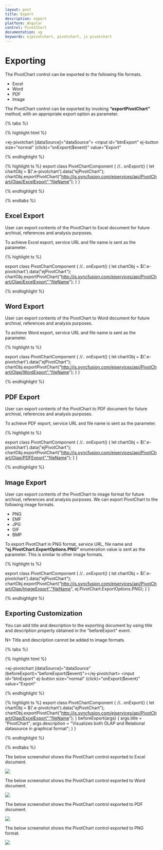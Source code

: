 ```yaml
---
layout: post
title: Export
description: export
platform: Angular
control: PivotChart
documentation: ug
keywords: ejpivotchart, pivotchart, js pivotchart
---
```


# Exporting

The PivotChart control can be exported to the following file formats.

* Excel
* Word
* PDF
* Image

The PivotChart control can be exported by invoking **“exportPivotChart”** method, with an appropriate export option as parameter.

{% tabs %}

{% highlight html %}

<ej-pivotchart [dataSource]="dataSource"></ej-pivotchart>
<input id="btnExport" ej-button size="normal" (click)="onExport($event)" value="Export" 

{% endhighlight %}

{% highlight ts %}
export class PivotChartComponent {
    //..
    onExport() {
        let chartObj = $('.e-pivotchart').data("ejPivotChart");
        chartObj.exportPivotChart("http://js.syncfusion.com/ejservices/api/PivotChart/Olap/ExcelExport","fileName");
    }
}

{% endhighlight %}

{% endtabs %}

## Excel Export

User can export contents of the PivotChart to Excel document for future archival, references and analysis purposes.

To achieve Excel export, service URL and file name is sent as the parameter.

{% highlight ts %}

export class PivotChartComponent {
    //..
    onExport() {
        let chartObj = $('.e-pivotchart').data("ejPivotChart");
        chartObj.exportPivotChart("http://js.syncfusion.com/ejservices/api/PivotChart/Olap/ExcelExport","fileName");
    }
}

{% endhighlight %}

## Word Export

User can export contents of the PivotChart to Word document for future archival, references and analysis purposes.

To achieve Word export, service URL and file name is sent as the parameter.

{% highlight ts %}

export class PivotChartComponent {
    //..
    onExport() {
        let chartObj = $('.e-pivotchart').data("ejPivotChart");
        chartObj.exportPivotChart("http://js.syncfusion.com/ejservices/api/PivotChart/Olap/WordExport","fileName");
    }
}

{% endhighlight %}

## PDF Export

User can export contents of the PivotChart to PDF document for future archival, references and analysis purposes.

To achieve PDF export, service URL and file name is sent as the parameter.

{% highlight ts %}

export class PivotChartComponent {
    //..
    onExport() {
        let chartObj = $('.e-pivotchart').data("ejPivotChart");
        chartObj.exportPivotChart("http://js.syncfusion.com/ejservices/api/PivotChart/Olap/PDFExport","fileName");
    }
}

{% endhighlight %}

## Image Export

User can export contents of the PivotChart to image format for future archival, references and analysis purposes. We can export PivotChart to the following image formats.

* PNG
* EMF
* JPG
* GIF
* BMP

To export PivotChart in PNG format, service URL, file name and **“ej.PivotChart.ExportOptions.PNG”** enumeration value is sent as the parameter. This is similar to other image formats.

{% highlight ts %}

export class PivotChartComponent {
    //..
    onExport() {
        let chartObj = $('.e-pivotchart').data("ejPivotChart");
        chartObj.exportPivotChart("http://js.syncfusion.com/ejservices/api/PivotChart/Olap/ImageExport","fileName", ej.PivotChart.ExportOptions.PNG);
    }
}

{% endhighlight %}

## Exporting Customization

You can add title and description to the exporting document by using title and description property obtained in the "beforeExport" event.

N> Title and description cannot be added to image formats.

{% tabs %}

{% highlight html %}

<ej-pivotchart [dataSource]="dataSource" (beforeExport)="beforeExport($event)"></ej-pivotchart>
<input id="btnExport" ej-button size="normal" (click)="onExport($event)" value="Export" 

{% endhighlight %}

{% highlight ts %}
export class PivotChartComponent {
    //..
    onExport() {
        let chartObj = $('.e-pivotchart').data("ejPivotChart");
        chartObj.exportPivotChart("http://js.syncfusion.com/ejservices/api/PivotChart/Olap/ExcelExport","fileName");
    }
    beforeExport(args) {
        args.title = "PivotChart";
        args.description = "Visualizes both OLAP and Relational datasource in graphical format";
    }
}

{% endhighlight %}

{% endtabs %}

The below screenshot shows the PivotChart control exported to Excel document.

![](Export_images/Export_ExcelClient.png)

The below screenshot shows the PivotChart control exported to Word document.

![](Export_images/Export_WordClient.png)

The below screenshot shows the PivotChart control exported to PDF document.

![](Export_images/Export_PDFClient.png)

The below screenshot shows the PivotChart control exported to PNG format.

![](Export_images/Export_PNGClient.png)